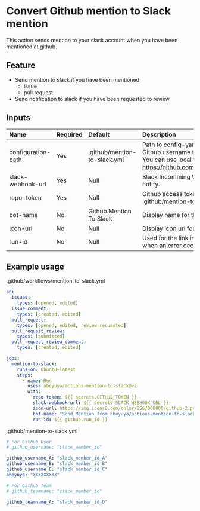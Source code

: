 # Convert Github mention to Slack mention

This action sends mention to your slack account when you have been mentioned at github.

## Feature

- Send mention to slack if you have been mentioned
  - issue
  - pull request
- Send notification to slack if you have been requested to review.

## Inputs

| Name               | Required | Default                      | Description                                                                                                                                              |
| :----------------- | :------- | :--------------------------- | :------------------------------------------------------------------------------------------------------------------------------------------------------- |
| configuration-path | Yes      | .github/mention-to-slack.yml | Path to config-yaml-file to convert Github username to Slack member ID. You can use local file path or URL like https://github.com/path/to/yaml_raw_file |
| slack-webhook-url  | Yes      | Null                         | Slack Incomming Webhook URL to notify.                                                                                                                   |
| repo-token         | Yes      | Null                         | Github access token to fetch .github/mention-to-slack.yml file.                                                                                          |
| bot-name           | No       | Github Mention To Slack      | Display name for this bot on Slack.                                                                                                                      |
| icon-url           | No       | Null                         | Display icon url for this bot on Slack.                                                                                                                  |
| run-id             | No       | Null                         | Used for the link in the error message when an error occurs.                                                                                             |

## Example usage

.github/workflows/mention-to-slack.yml

```yml
on:
  issues:
    types: [opened, edited]
  issue_comment:
    types: [created, edited]
  pull_request:
    types: [opened, edited, review_requested]
  pull_request_review:
    types: [submitted]
  pull_request_review_comment:
    types: [created, edited]

jobs:
  mention-to-slack:
    runs-on: ubuntu-latest
    steps:
      - name: Run
        uses: abeyuya/actions-mention-to-slack@v2
        with:
          repo-token: ${{ secrets.GITHUB_TOKEN }}
          slack-webhook-url: ${{ secrets.SLACK_WEBHOOK_URL }}
          icon-url: https://img.icons8.com/color/256/000000/github-2.png
          bot-name: "Send Mention from abeyuya/actions-mention-to-slack"
          run-id: ${{ github.run_id }}
```

.github/mention-to-slack.yml

```yml
# For Github User
# github_username: "slack_member_id"

github_username_A: "slack_member_id_A"
github_username_B: "slack_member_id_B"
github_username_C: "slack_member_id_C"
abeyuya: "XXXXXXXXX"

# For Github Team
# github_teamname: "slack_member_id"

github_teamname_A: "slack_member_id_D"
```
